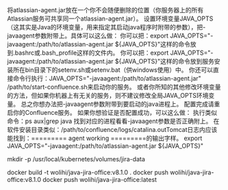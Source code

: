 将atlassian-agent.jar放在一个你不会随便删除的位置（你服务器上的所有Atlassian服务可共享同一个atlassian-agent.jar）。
设置环境变量JAVA_OPTS（这其实是Java的环境变量，用来指定其启动java程序时附带的参数），把-javaagent参数附带上。具体可以这么做：
你可以把：export JAVA_OPTS="-javaagent:/path/to/atlassian-agent.jar ${JAVA_OPTS}"这样的命令放到.bashrc或.bash_profile这样的文件内。
你可以把：export JAVA_OPTS="-javaagent:/path/to/atlassian-agent.jar ${JAVA_OPTS}"这样的命令放到服务安装所在bin目录下的setenv.sh或setenv.bat（供windows使用）中。
你还可以直接命令行执行：JAVA_OPTS="-javaagent:/path/to/atlassian-agent.jar" /path/to/start-confluence.sh来启动你的服务。
或者你所知的其他修改环境变量的方法，但如果你机器上有无关的服务，则不建议修改全局JAVA_OPTS环境变量。
总之你想办法把-javaagent参数附带到要启动的java进程上。
配置完成请重启你的Confluence服务。
如果你想验证是否配置成功，可以这么做：
执行类似命令：ps aux|grep java 找到对应的进程看看-javaagent参数是否正确附上。
在软件安装目录类似：/path/to/confluence/logs/catalina.outTomcat日志内应该能找到：========= agent working =========的输出字样。
export JAVA_OPTS="-javaagent:/path/to/atlassian-agent.jar ${JAVA_OPTS}"


mkdir -p /usr/local/kubernetes/volumes/jira-data

docker build -t wolihi/java-jira-office:v8.1.0 .
docker push wolihi/java-jira-office:v8.1.0
docker push wolihi/java-jira-office:latest
